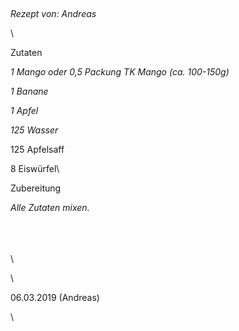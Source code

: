 ## 

*Rezept von: Andreas*

\

Zutaten

*1 Mango oder 0,5 Packung TK Mango (ca. 100-150g)*

*1 Banane*

*1 Apfel*

*125 Wasser*

125 Apfelsaff

8 Eiswürfel\

Zubereitung

*Alle Zutaten mixen.*

\
\
\
\

\

06\.03.2019 (Andreas)

\
